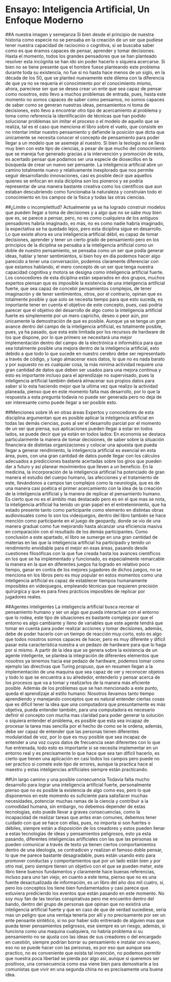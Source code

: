 # Ensayo: Inteligencia Artificial, Un Enfoque Moderno
##A nuestra imagen y semejanza
Si bien desde el principio de nuestra historia como especie no se pensaba en la creación de un ser que pudiese tener nuestra capacidad de raciocinio o cognitiva, si se buscaba saber como es que éramos capaces de pensar, aprender y tomar decisiones. Hasta el momento, todos los grandes pensadores que se han planteado resolver esta incógnita se han ido sin poder hacerlo o siquiera acercarse. Si bien no se tiene presente que el hombre fuese planteando este problema durante toda su existencia, no fue si no hasta hace menos de un siglo, en la década de los 50, que se planteó nuevamente este dilema con la diferencia de que ya no se requería el conocimiento por el conocimiento mismo, ahora, pareciese ser que se desea crear un ente que sea capaz de pensar como nosotros, esto llevo a muchos problemas de entrada, pues, hasta este momento no somos capaces de saber como pensamos, no somos capaces de saber como se generan nuestras ideas, pensamientos ni toma de decisiones, esto llevo a encontrar otro tipo de acercamiento al problema y toma como referencia la identificación de técnicas que han podido solucionar problemas sin imitar el proceso o el modelo de aquello que se realiza, tal es el caso que menciona el libro sobre el vuelo, que consiste en no intentar imitar nuestro pensamiento y defiende la posición que dicta que únicamente se necesita conocer el concepto de pensamiento para poder llegar a un modelo que se asemeje al nuestro. Si bien la teología no se lleva muy bien con este tipo de ciencias, a pesar de que mucho del conocimiento que se maneja fue generado gracias a la intervención y promoción de esta, es acertado pensar que podamos ser una especie de diosecillos en la búsqueda de crear un nuevo ser pensante. La inteligencia artificial abre un camino totalmente nuevo y relativamente inexplorado que nos permite seguir desarrollando innovaciones, casi es posible decir que aquellos quienes se enfocan en esta diciplina son los pioneros y se podría representar de una manera bastante creativa como los científicos que aun estaban descubriendo como funcionaba la naturaleza y construían todo el conocimiento en los campos de la física y todas las otras ciencias.

##¿Limite o incompletitud?
Actualmente ya se ha logrado construir modelos que pueden llegar a toma de decisiones y a algo que no se sabe muy bien que es, se parece a pensar, pero, no es como cualquiera de los antiguos pensadores habría imaginado, es más, no es como nadie habría imaginado, la expectativa se ha quedado lejos, pero esta diciplina sigue en desarrollo. Lo que existe ahora es una inteligencia artificial débil, es capaz de tomar decisiones, aprender y tener un cierto grado de pensamiento pero en los principios de la diciplina se pensaba a la inteligencia artificial como un doble de nuestro pensamiento, se pensaba como un ser que podía generar ideas, hablar y tener sentimientos, si bien hoy en día podemos hacer algo parecido a tener una conversación, podemos claramente diferenciar con que estamos hablando, el mero concepto de un ser que tenga nuestra capacidad cognitiva y motora se designa como inteligencia artificial fuerte. Los conocedores de esta diciplina están separados en dos grupos, muchos expertos piensan que es imposible la existencia de una inteligencia artificial fuerte, que sea capaz de concebir pensamientos complejos, de tener imaginación y de tener sentimientos, otros, por el contrario, opinan que es totalmente posible y que solo se necesita tiempo para que esto suceda, es importante tener en cuenta el objetivo de este concepto, pues, casi podría parecer que el objetivo del desarrollo de algo como la inteligencia artificial fuerte es simplemente por un mero capricho, deseo o peor aún, por únicamente la demostración de que es posible. Aunque ya se tenga un gran avance dentro del campo de la inteligencia artificial, es totalmente posible, pues, ya ha pasado, que esta este limitada por los recursos de hardware de los que dispone, por lo que primero se necesitará una mejor implementación dentro del campo de la electrónica e informática para que sea totalmente posible una mejora dentro de la inteligencia artificial, esto debido a que todo lo que sucede en nuestro cerebro debe ser representado a través de código, y luego almacenar esos datos, lo que no es nada barato y por supuesto no es cualquier cosa, la más mínima actividad requiere una gran cantidad de datos que deben ser usados para una mejora continua y esto es importante incluso para el aprendizaje no supervisado, pues la inteligencia artificial también deberá almacenar sus propios datos para saber si lo esta haciendo mejor que la ultima vez que realizo la actividad planeada, pienso que en este momento falta mas desarrollo, por lo que la respuesta a esta pregunta todavía no puede ser generada pero no deja de ser interesante como puede llegar a ser posible esto.

##Menciones sobre IA en otras áreas
Expertos y conocedores de esta disciplina argumentan que es posible aplicar la inteligencia artificial en todas las demás ciencias, pues al ser el desarrollo parcial por el momento de un ser que piensa, sus aplicaciones pueden llegar a estar en todos lados, se puede decir que ya están en todos lados: 
En economía se destaca particularmente la manera de tomar decisiones, de saber sobre la situación financiera de distintas organizaciones y colocar una apuesta que pueda llegar a generar rendimiento, la inteligencia artificial es esencial en esta área, pues, con una gran cantidad de datos puede llegar con los cálculos adecuados a predicciones bastante acertadas sobre los giros que pueden dar a futuro y así planear movimientos que lleven a un beneficio.
En la medicina, la incorporación de la inteligencia artificial ha potenciado de gran manera el estudio del cuerpo humano, las afecciones y el tratamiento de este, llevándonos a campos tan complejos como la neurología, que es de una manera casi poética el primer acercamiento con la idea de la creación de la inteligencia artificial y la manera de replicar el pensamiento humano.
Es cierto que no es el ámbito mas destacado pero es en el que mas se nota, la inteligencia artificial ha tenido un gran papel en el entretenimiento, que ha estado presente tanto como participante como elemento en distintas obras audiovisuales como lo son los videojuegos, dentro del libro también se hace mención como participante en el juego de geopardy, donde se vio de una manera gradual como fue mejorando hasta alcanzar una eficiencia masiva en comparación con el resultado de los demás participantes.
Como conclusión a este apartado, el libro se sumerge en una gran cantidad de materias en las que la inteligencia artificial ha participado y tenido un rendimiento envidiable para el mejor en esas áreas, pasando desde cuestiones filosóficas con la que fue creada hasta los avances científicos en los que se ha implementado y funcionado, es especialmente remarcable la manera en la que en diferentes juegos ha logrado en relativo poco tiempo, ganar en contra de los mejores jugadores de dichos juegos, no se menciona en los libros pero es muy popular en estos momentos como una inteligencia artificial es capaz de establecer tiempos humanamente imposibles en videojuegos, empleando técnicas que requieren precisión quirúrgica y que es para fines prácticos imposibles de replicar por jugadores reales.
 
##Agentes inteligentes
La inteligencia artificial busca recrear el pensamiento humano y ser un algo que pueda interactuar con el entorno que lo rodea, este tipo de situaciones es bastante compleja por que el entorno es algo cambiante y lleno de variables que este agente tendrá que tomar en cuenta para poder realizar acciones y tomar decisiones, además, debe de poder hacerlo con un tiempo de reacción muy corto, esto es algo que todos nosotros somos capaces de hacer, pero es muy diferente y difícil pasar esta característica nuestra a un pedazo de hardware para que lo haga por si mismo. A partir de la idea que se genera sobre la existencia de un agente inteligente, se plantea la integración de diferentes elementos que nosotros ya tenemos hacia ese pedazo de hardware, podemos tomar como ejemplo las directivas que Turing propuso, que en resumen llegan a la implementación de una maquina que sea capaz de ver y reconocer objetos y todo lo que se encuentra a su alrededor, entenderlo y pensar acerca de los procesos que va a tomar y realizarlos de la manera más eficiente posible. Además de los problemas que se han mencionado a este punto, queda el aprendizaje al estilo humano: Nosotros llevamos tanto tiempo aprendiendo y manejando conceptos que es natural entender ciertas cosas que es difícil tener la idea que una computadora que presuntamente es más objetiva, pueda entender también, para una computadora es necesario definir el concepto con mucha mas claridad para poder generar la solución o siquiera entender el problema, es posible que esta sea incapaz de procesar la tarea mas sencilla por el hecho de como se le ordena, además, debe ser capaz de entender que las personas tienen diferentes modularidad de voz, por lo que es muy posible que sea incapaz de entender a una voz cuyos datos de frecuencia sean diferentes con lo que fue entrenada, todo esto es importante si se necesita implementar en un entorno real y es precisamente lo que hace que sea tan difícil hacerlo, es cierto que tienen una aplicación en casi todos los campos pero puede no ser practico si comete este tipo de errores, aunque la practica hace al maestro y estas inteligencias artificiales siempre están practicando.

##Un largo camino y una posible consecuencia
Todavía falta mucho desarrollo para lograr una inteligencia artificial fuerte, personalmente pienso que no es posible la existencia de algo como eso, pero lo que disponemos en este momento es suficiente para satisfacer muchas necesidades, potenciar muchas ramas de la ciencia y contribuir a la comodidad humana, sin embargo, no debemos depender de estas tecnologías, esto puede llevar a graves consecuencias, como la incapacidad de realizar tareas que antes eran comunes, debemos tener cuidado con que se hace con ellas, pues, no importa si son fuertes o débiles, siempre están a disposición de los creadores y estos pueden llenar a estas tecnologías de ideas y pensamientos peligrosos, esto ya esta pasando, diferentes inteligencias artificiales con las que las personas se pueden comunicar a través de texto ya tienen ciertos comportamientos dentro de una ideología, se contradicen y realizan el famoso doble pensar, lo que me parece bastante desagradable, pues están usando esto para promover conductas y comportamientos que por un lado están bien y por otro mal, pero siempre tienen un objetivo con el que se pueden meter, este libro tiene buenos fundamentos y claramente hace buenas referencias, incluso para uno tan viejo, en cuanto a este tema, pienso que no es una fuente desactualizada de información, es un libro del año dos mil cuatro, sí, pero los conceptos los tiene bien fundamentados y casi parece que estuviera prediciendo los eventos que están pasando en este momento.
No soy muy fan de las teorías conspirativas pero me encuentro dentro del bando, dentro del grupo de personas que opinan que no existirá una inteligencia artificial fuerte y que en caso de que de verdad sucediese, seria mas un peligro que una ventaja tenerla por allí y no precisamente por ser un ente pensante sintético, si no por haber sido entrenado de alguien mas que pueda tener pensamientos peligrosos, ese siempre es un riesgo, además,  si funciona como una maquina cualquiera, no habría problema si su pensamiento no se ajusta con las ideas de sus creadores o del encargado en cuestión, siempre podrían borrar su pensamiento e instalar uno nuevo, eso no se puede hacer con las personas, es por eso que aunque sea practico, no es conveniente que exista tal invención, no podemos permitir que nuestra poca libertad se pierda por algo así, aunque si queremos ser positivos, una consecuencia como esa viene bien para demostrarle a los comunistas que vivir en una segunda china no es precisamente una buena idea. 
